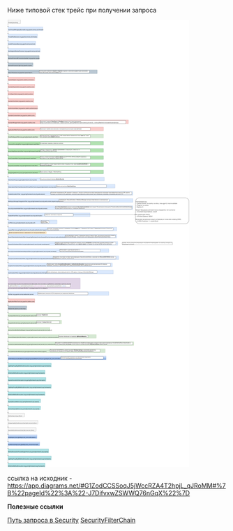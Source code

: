 Ниже типовой стек трейс при получении запроса

![alt-текст](../img/путь_запроса.svg "Пример стектрейса")

ссылка на исходник  - https://app.diagrams.net/#G1ZodCCSSoqJ5jWccRZA4T2hpjL_qJRoMM#%7B%22pageId%22%3A%22-J7DifvxwZSWWQ76nGqX%22%7D


**Полезные ссылки**

[Путь запроса в Security](https://habr.com/ru/articles/346628/)
[SecurityFilterChain](https://docs.spring.io/spring-security/site/docs/3.0.x/reference/security-filter-chain.html)